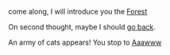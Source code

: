 come along, I will introduce you the [Forest](../forest/forest.md)

On second thought, maybe I should [go back](../marshmallow.md).

An army of cats appears! You stop to [Aaawww](https://www.reddit.com/r/cats/)
